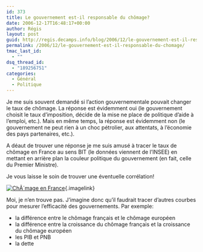 ```yaml
---
id: 373
title: Le gouvernement est-il responsable du chômage?
date: 2006-12-17T16:48:17+00:00
author: Régis
layout: post
guid: http://regis.decamps.info/blog/2006/12/le-gouvernement-est-il-responsable-du-chomage/
permalink: /2006/12/le-gouvernement-est-il-responsable-du-chomage/
tmac_last_id:
  - ""
dsq_thread_id:
  - "189256751"
categories:
  - Général
  - Politique
---
```

Je me suis souvent demandé si l&rsquo;action gouvernementale pouvait changer le taux de chômage. La réponse est évidemment oui (le gouvernement choisit le taux d&rsquo;imposition, décide de la mise ne place de politique d&rsquo;aide à l&#8217;emploi, etc.). Mais en même temps, la réponse est évidemment non (le gouvernement ne peut rien à un choc pétrolier, aux attentats, à l&rsquo;économie des pays partenaires, etc.).

A déaut de trouver une réponse je me suis amusé à tracer le taux de chômage en France au sens BIT (le données viennent de l&rsquo;INSEE) en mettant en arrière plan la couleur politique du gouvernement (en fait, celle du Premier Ministre).

Je vous laisse le soin de trouver une éventuelle corrélation!
  
[<img id="image374" src="http://regis.decamps.info/blog/wp-content/uploads/2006/12/capture14_comage.thumbnail.png" alt="ChÃ´mage en France" />](http://regis.decamps.info/blog/wp-content/uploads/2006/12/capture14_comage.png "ChÃ´mage en France"){.imagelink}

Moi, je n&rsquo;en trouve pas. J&rsquo;imagine donc qu&rsquo;il faudrait tracer d&rsquo;autres courbes pour mesurer l&rsquo;efficacité des gouvernements. Par exemple:

  * la différence entre le chômage français et le chômage européen
  * la différence entre la croissance du chômage français et la croissance du chômage européen
  * les PIB et PNB
  * la dette